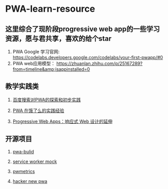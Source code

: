 # PWA-learn-resource

## 这里综合了现阶段progressive web app的一些学习资源，愿与君共享，喜欢的给个star

1. PWA Google 学习官网: https://codelabs.developers.google.com/codelabs/your-first-pwapp/#0
2. PWA web应用模型： https://zhuanlan.zhihu.com/p/25167289?from=timeline&amp;isappinstalled=0

## 教学实践类

1. [百度搜索对PWA的探索和初步实践](https://mp.weixin.qq.com/s?__biz=MzIwNjQwMzUwMQ==&mid=2247485045&idx=1&sn=84556a3cc21cf9eafaefa3efc0f62a20&chksm=972364b7a054eda10001ea65bc3e7edc1a788b39aedbf631a7135df35b18dec04cd2bd88fba5&scene=0&key=d873bf8bac484af37b814bb82542c634e81573a4169e381707259349d6db7c97c7311d2c2bda99ac5609f7ab62679ff9c16e7d0520b6a8c092b85d02811d08836f1beb4dc96340febffbbec6f0e762ea&ascene=0&uin=NjY5Njk1MDU%3D&devicetype=iMac+MacBookPro11%2C2+OSX+OSX+10.12.2+build(16C67)&version=12010310&nettype=WIFI&fontScale=100&pass_ticket=voKan065wZO8KIBUOLMGzE3pFq9iFQsHP0YGbpZSEQ0%3D)

2. [PWA 在饿了么的实践经验](https://mp.weixin.qq.com/s?__biz=MzIwNjQwMzUwMQ==&mid=2247485088&idx=1&sn=b07310538fcc47ab79d46eaf31d75daa&chksm=97236462a054ed7414738a90b33b0f6e3c3b990338023dc0cc4c887eadc1186d2c1e9eae8c0e&mpshare=1&scene=23&srcid=0319oxKWyOY1Ig0DD1dFDo6V#rd)

3. [Progressive Web Apps：响应式 Web 设计的延伸](https://julian.is/article/progressive-web-apps/)

## 开源项目

1. [pwa-bulid](https://github.com/pwa-builder/ManifoldJS)

2. [service worker mock](https://github.com/pinterest/service-workers/tree/master/packages/service-worker-mock)

3. [pwmetrics](https://github.com/paulirish/pwmetrics)

4. [hacker new pwa](https://github.com/tastejs/hacker-news-pwas?utm_source=mybridge&utm_medium=ios&utm_campaign=read_more)
